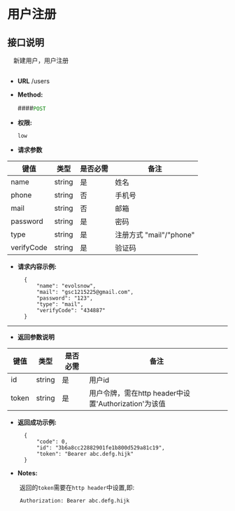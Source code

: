 # 用户注册

## 接口说明

　新建用户，用户注册

## 


* **URL**
        /users

* **Method:**
  
  ####<font color=green>`POST`</font>

* **权限:**

  `low`

*  **请求参数**

**键值** | **类型** | **是否必需** | **备注**
---------|----------|--------------|---------
name|string|是|姓名
phone|string|否|手机号
mail|string|否|邮箱
password|string|是|密码
type|string|是|注册方式 "mail"/"phone"
verifyCode|string|是|验证码

* **请求内容示例:**


        { 
            "name": "evolsnow",
            "mail": "gsc1215225@gmail.com",
            "password": "123",
            "type": "mail",
            "verifyCode": "434887"
        } 
--- 
*  **返回参数说明**

**键值** | **类型** | **是否必需** | **备注**
---------|----------|--------------|---------
id    |string |是 |用户id
token |string|是|用户令牌，需在http header中设置'Authorization'为该值



* **返回成功示例:**


        {
            "code": 0,
            "id": "3b6a8cc22882901fe1b800d529a81c19",
            "token": "Bearer abc.defg.hijk"
        } 


* **Notes:**

　　返回的`token`需要在`http header`中设置,即:

        Authorization: Bearer abc.defg.hijk

